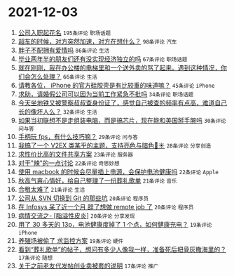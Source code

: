# 2021-12-03

1. [公司入职起花名](https://www.v2ex.com/t/819737) `195条评论` `职场话题`
1. [超车的时候，对方突然加速，对方在想什么？](https://www.v2ex.com/t/819689) `98条评论` `汽车`
1. [胖子不配拥有爱情吗](https://www.v2ex.com/t/819732) `86条评论` `生活`
1. [毕业两年半的朋友们还有没实现经济独立的吗](https://www.v2ex.com/t/819698) `67条评论` `职场话题`
1. [就在刚刚，我在办公楼的电梯里和一个送外卖的骂了起来。遇到这种情况，你们会怎么处理？](https://www.v2ex.com/t/819766) `66条评论` `生活`
1. [请教各位， iPhone 的官方硅胶壳是有比较重的味道嘛？](https://www.v2ex.com/t/819694) `45条评论` `iPhone`
1. [求助，请婚假公司可以因为当前工作紧急不批吗](https://www.v2ex.com/t/819693) `34条评论` `职场话题`
1. [今天坐地铁又被警察叔叔查身份证了，感觉自己被查的频率有点高，难道自己长的像坏人么？](https://www.v2ex.com/t/819708) `32条评论` `生活`
1. [如果当初联想不是走组装电脑，而是搞芯片，现在能和美国掰手腕吗](https://www.v2ex.com/t/819741) `30条评论` `问与答`
1. [手柄玩 fps，有什么技巧嘛？](https://www.v2ex.com/t/819723) `29条评论` `问与答`
1. [我搞了一个 V2EX 类某乎的主题，支持亮色与暗色🌙☀️](https://www.v2ex.com/t/819780) `28条评论` `分享创造`
1. [求性价比高的文件共享方案](https://www.v2ex.com/t/819744) `23条评论` `服务器`
1. [对于"辣"的一点讨论](https://www.v2ex.com/t/819778) `22条评论` `奇思妙想`
1. [使用 macbook 的时候会尽量插上电源，会保护电池健康吗](https://www.v2ex.com/t/819704) `22条评论` `Apple`
1. [秋高气爽心情好，给自己整理了一份葬礼歌单](https://www.v2ex.com/t/819740) `21条评论` `音乐`
1. [合租太难了](https://www.v2ex.com/t/819707) `21条评论` `生活`
1. [公司从 SVN 切换到 Git 的那些坑](https://www.v2ex.com/t/819771) `20条评论` `程序员`
1. [在 Infosys 呆了近一个月 辞了想做 remote job 了](https://www.v2ex.com/t/819690) `20条评论` `程序员`
1. [病情交流之- [脂溢性皮炎]](https://www.v2ex.com/t/819715) `20条评论` `分享发现`
1. [用了 30 多天的 13p，电池健康度掉了 1 个点，如何健康充电？](https://www.v2ex.com/t/819776) `19条评论` `iPhone`
1. [养殖场被偷了 求监控方案](https://www.v2ex.com/t/819772) `19条评论` `硬件`
1. [看到“葬礼歌单”的帖子，想问有多少人像我一样，准备死后把骨灰撒海里的？](https://www.v2ex.com/t/819826) `17条评论` `随想`
1. [关于之前老友代发帖创业卖被套的说明](https://www.v2ex.com/t/819696) `17条评论` `推广`
